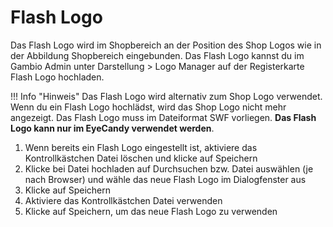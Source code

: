 # Flash Logo 

Das Flash Logo wird im Shopbereich an der Position des Shop Logos wie in der Abbildung Shopbereich eingebunden. Das Flash Logo kannst du im Gambio Admin unter Darstellung \> Logo Manager auf der Registerkarte Flash Logo hochladen.

!!! Info "Hinweis"
	 Das Flash Logo wird alternativ zum Shop Logo verwendet. Wenn du ein Flash Logo hochlädst, wird das Shop Logo nicht mehr angezeigt. Das Flash Logo muss im Dateiformat SWF vorliegen. **Das Flash Logo kann nur im EyeCandy verwendet werden**.

1.  Wenn bereits ein Flash Logo eingestellt ist, aktiviere das Kontrollkästchen Datei löschen und klicke auf Speichern
2.  Klicke bei Datei hochladen auf Durchsuchen bzw. Datei auswählen \(je nach Browser\) und wähle das neue Flash Logo im Dialogfenster aus
3.  Klicke auf Speichern
4.  Aktiviere das Kontrollkästchen Datei verwenden
5.  Klicke auf Speichern, um das neue Flash Logo zu verwenden



